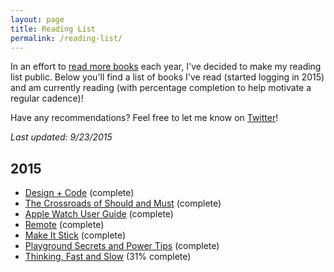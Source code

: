 ```yaml
---
layout: page
title: Reading List
permalink: /reading-list/
---
```


In an effort to [read more books](https://www.coach.me/plans/904-read) each year, I've decided to make my reading list public. Below you'll find a list of books I've read (started logging in 2015) and am currently reading (with percentage completion to help motivate a regular cadence)!

Have any recommendations? Feel free to let me know on [Twitter](https://twitter.com/jasdev)!

*Last updated: 9/23/2015*

## 2015

- [Design + Code](https://designcode.io) (complete)
- [The Crossroads of Should and Must](https://itunes.apple.com/us/book/crossroads-should-must/id912999065?mt=11)  (complete)
- [Apple Watch User Guide](https://itunes.apple.com/us/book/apple-watch-user-guide/id985786488?mt=11)  (complete)
- [Remote](https://itunes.apple.com/us/book/remote/id625981856?mt=11)  (complete)
- [Make It Stick](https://itunes.apple.com/us/book/make-it-stick/id985224876?mt=11) (complete)
- [Playground Secrets and Power Tips](https://itunes.apple.com/us/book/playground-secrets-power-tips/id982838034?mt=11) (complete)
- [Thinking, Fast and Slow](https://itunes.apple.com/us/book/thinking-fast-and-slow/id443149884?mt=11) (31% complete)
